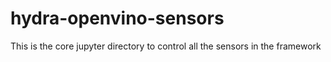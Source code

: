 # hydra-openvino-sensors
This is the core jupyter directory to control all the sensors in the framework
